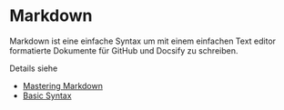 # Markdown
Markdown ist eine einfache Syntax um mit einem einfachen Text editor formatierte Dokumente für GitHub und Docsify zu schreiben.

Details siehe 
* [Mastering Markdown](https://guides.github.com/features/mastering-markdown/)
* [Basic Syntax](https://guides.github.com/features/mastering-markdown/#syntax)
